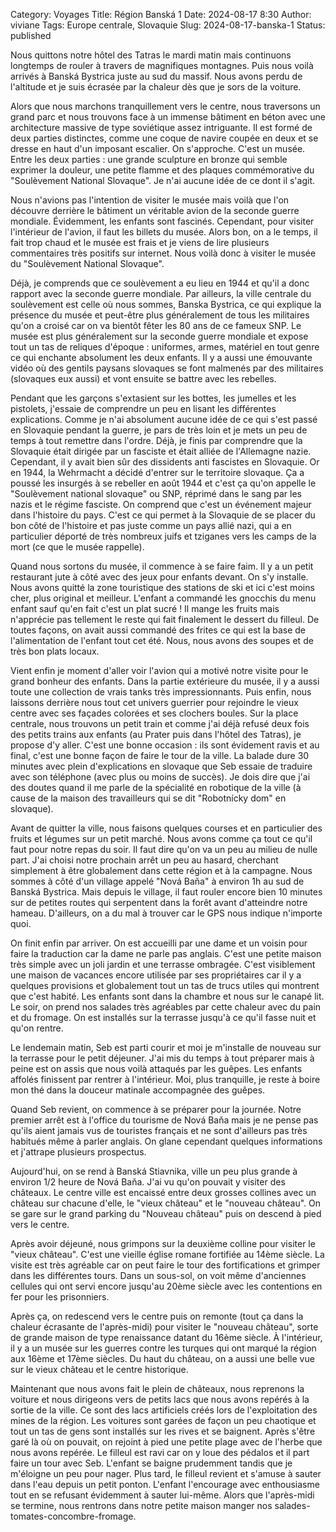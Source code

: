 Category: Voyages
Title: Région Banská 1
Date: 2024-08-17 8:30
Author: viviane
Tags: Europe centrale, Slovaquie
Slug: 2024-08-17-banska-1
Status: published

Nous quittons notre hôtel des Tatras le mardi matin mais continuons longtemps de rouler à travers de magnifiques montagnes. Puis nous voilà arrivés à Banská Bystrica juste au sud du massif. Nous avons perdu de l'altitude et je suis écrasée par la chaleur dès que je sors de la voiture.

Alors que nous marchons tranquillement vers le centre, nous traversons un grand parc et nous trouvons face à un immense bâtiment en béton avec une architecture massive de type soviétique assez intriguante. Il est formé de deux parties distinctes, comme une coque de navire coupée en deux et se dresse en haut d'un imposant escalier. On s'approche. C'est un musée. Entre les deux parties : une grande sculpture en bronze qui semble exprimer la douleur, une petite flamme et des plaques commémorative du "Soulèvement National Slovaque". Je n'ai aucune idée de ce dont il s'agit.

Nous n'avions pas l'intention de visiter le musée mais voilà que l'on découvre derrière le bâtiment un véritable avion de la seconde guerre mondiale. Évidemment, les enfants sont fascinés. Cependant, pour visiter l'intérieur de l'avion, il faut les billets du musée. Alors bon, on a le temps, il fait trop chaud et le musée est frais et je viens de lire plusieurs commentaires très positifs sur internet. Nous voilà donc à visiter le musée du "Soulèvement National Slovaque".

Déjà, je comprends que ce soulèvement a eu lieu en 1944 et qu'il a donc rapport avec la seconde guerre mondiale. Par ailleurs, la ville centrale du soulèvement est celle où nous sommes, Banska Bystrica, ce qui explique la présence du musée et peut-être plus généralement de tous les militaires qu'on a croisé car on va bientôt fêter les 80 ans de ce fameux SNP. Le musée est plus généralement sur la seconde guerre mondiale et expose tout un tas de reliques d'époque : uniformes, armes, matériel en tout genre ce qui enchante absolument les deux enfants. Il y a aussi une émouvante vidéo où des gentils paysans slovaques se font malmenés par des militaires (slovaques eux aussi) et vont ensuite se battre avec les rebelles.

Pendant que les garçons s'extasient sur les bottes, les jumelles et les pistolets, j'essaie de comprendre un peu en lisant les différentes explications. Comme je n'ai absolument aucune idée de ce qui s'est passé en Slovaquie pendant la guerre, je pars de très loin et je mets un peu de temps à tout remettre dans l'ordre. Déjà, je finis par comprendre que la Slovaquie était dirigée par un fasciste et était alliée de l'Allemagne nazie. Cependant, il y avait bien sûr des dissidents anti fascistes en Slovaquie. Or en 1944, la Wehrmacht a décidé d'entrer sur le territoire slovaque. Ça a poussé les insurgés à se rebeller en août 1944 et c'est ça qu'on appelle le "Soulèvement national slovaque" ou SNP, réprimé dans le sang par les nazis et le régime fasciste. On comprend que c'est un événement majeur dans l'histoire du pays. C'est ce qui permet à la Slovaquie de se placer du bon côté de l'histoire et pas juste comme un pays allié nazi, qui a en particulier déporté de très nombreux juifs et tziganes vers les camps de la mort (ce que le musée rappelle).

Quand nous sortons du musée, il commence à se faire faim. Il y a un petit restaurant jute à côté avec des jeux pour enfants devant. On s'y installe. Nous avons quitté la zone touristique des stations de ski et ici c'est moins cher, plus original et meilleur. L'enfant a commandé les gnocchis du menu enfant sauf qu'en fait c'est un plat sucré ! Il mange les fruits mais n'apprécie pas tellement le reste qui fait finalement le dessert du filleul. De toutes façons, on avait aussi commandé des frites ce qui est la base de l'alimentation de l'enfant tout cet été. Nous, nous avons des soupes et de très bon plats locaux.

Vient enfin je moment d'aller voir l'avion qui a motivé notre visite pour le grand bonheur des enfants. Dans la partie extérieure du musée, il y a aussi toute une collection de vrais tanks très impressionnants. Puis enfin, nous laissons derrière nous tout cet univers guerrier pour rejoindre le vieux centre avec ses façades colorées et ses clochers boules. Sur la place centrale, nous trouvons un petit train et comme j'ai déjà refusé deux fois des petits trains aux enfants (au Prater puis dans l'hôtel des Tatras), je propose d'y aller. C'est une bonne occasion : ils sont évidement ravis et au final, c'est une bonne façon de faire le tour de la ville. La balade dure 30 minutes avec plein d'explications en slovaque que Seb essaie de traduire avec son téléphone (avec plus ou moins de succès). Je dois dire que j'ai des doutes quand il me parle de la spécialité en robotique de la ville (à cause de la maison des travailleurs qui se dit "Robotnícky dom" en slovaque).

Avant de quitter la ville, nous faisons quelques courses et en particulier des fruits et légumes sur un petit marché. Nous avons comme ça tout ce qu'il faut pour notre repas du soir. Il faut dire qu'on va un peu au milieu de nulle part. J'ai choisi notre prochain arrêt un peu au hasard, cherchant simplement à être globalement dans cette région et à la campagne. Nous sommes à côté d'un village appelé "Nová Baňa" à environ 1h au sud de Banská Bystrica. Mais depuis le village, il faut rouler encore bien 10 minutes sur de petites routes qui serpentent dans la forêt avant d'atteindre notre hameau. D'ailleurs, on a du mal à trouver car le GPS nous indique n'importe quoi.

On finit enfin par arriver. On est accueilli par une dame et un voisin pour faire la traduction car la dame ne parle pas anglais. C'est une petite maison très simple avec un joli jardin et une terrasse ombragée. C'est visiblement une maison de vacances encore utilisée par ses propriétaires car il y a quelques provisions et globalement tout un tas de trucs utiles qui montrent que c'est habité. Les enfants sont dans la chambre et nous sur le canapé lit. Le soir, on prend nos salades très agréables par cette chaleur avec du pain et du fromage. On est installés sur la terrasse jusqu'à ce qu'il fasse nuit et qu'on rentre.

Le lendemain matin, Seb est parti courir et moi je m'installe de nouveau sur la terrasse pour le petit déjeuner. J'ai mis du temps à tout préparer mais à peine est on assis que nous voilà attaqués par les guêpes. Les enfants affolés finissent par rentrer à l'intérieur. Moi, plus tranquille, je reste à boire mon thé dans la douceur matinale accompagnée des guêpes.

Quand Seb revient, on commence à se préparer pour la journée. Notre premier arrêt est à l'office du tourisme de Nová Baňa mais je ne pense pas qu'ils aient jamais vus de touristes français et ne sont d'ailleurs pas très habitués même à parler anglais. On glane cependant quelques informations et j'attrape plusieurs prospectus.

Aujourd'hui, on se rend à Banská Stiavnika, ville un peu plus grande à environ 1/2 heure de Nová Baňa. J'ai vu qu'on pouvait y visiter des châteaux. Le centre ville est encaissé entre deux grosses collines avec un château sur chacune d'elle, le "vieux château" et le "nouveau château". On se gare sur le grand parking du "Nouveau château" puis on descend à pied vers le centre.

Après avoir déjeuné, nous grimpons sur la deuxième colline pour visiter le "vieux château". C'est une vieille église romane fortifiée au 14ème siècle. La visite est très agréable car on peut faire le tour des fortifications et grimper dans les différentes tours. Dans un sous-sol, on voit même d'anciennes cellules qui ont servi encore jusqu'au 20ème siècle avec les contentions en fer pour les prisonniers.

Après ça, on redescend vers le centre puis on remonte (tout ça dans la chaleur écrasante de l'après-midi) pour visiter le "nouveau château", sorte de grande maison de type renaissance datant du 16ème siècle. À l'intérieur, il y a un musée sur les guerres contre les turques qui ont marqué la région aux 16ème et 17ème siècles. Du haut du château, on a aussi une belle vue sur le vieux château et le centre historique.

Maintenant que nous avons fait le plein de châteaux, nous reprenons la voiture et nous dirigeons vers de petits lacs que nous avons repérés à la sortie de la ville. Ce sont des lacs artificiels créés lors de l'exploitation des mines de la région. Les voitures sont garées de façon un peu chaotique et tout un tas de gens sont installés sur les rives et se baignent. Après s'être garé là où on pouvait, on rejoint à pied une petite plage avec de l'herbe que nous avons repérée. Le filleul est ravi car on y loue des pédalos et il part faire un tour avec Seb. L'enfant se baigne prudemment tandis que je m'éloigne un peu pour nager. Plus tard, le filleul revient et s'amuse à sauter dans l'eau depuis un petit ponton. L'enfant l'encourage avec enthousiasme tout en se refusant évidemment à sauter lui-même. Alors que l'après-midi se termine, nous rentrons dans notre petite maison manger nos salades-tomates-concombre-fromage.
